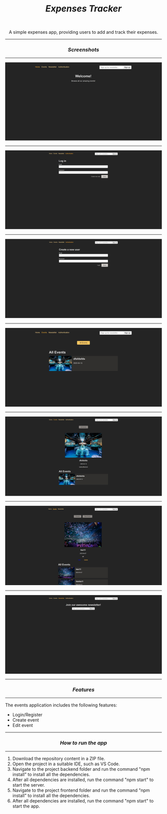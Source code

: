 <h1 align="center"><i>Expenses Tracker</i></h1>

<br>

<p align="center"> A simple expenses app, providing users to add and track their expenses.
</p>

<hr>

<h3 align="center"><i>Screenshots</i></h3>

<hr>

<p>
    <img src="./images/home.jpg"/>
    <hr>
    <img src="./images/authentication.jpg"/>
    <hr>
    <img src="./images/register.jpg"/>
    <hr>
    <img src="./images/events.jpg"/>
    <hr>
    <img src="./images/details.jpg"/>
    <hr>
    <img src="./images/details-loggedin.jpg"/>
    <hr>
    <img src="./images/newsletter.jpg"/>
<p>

<hr>

<h3 align="center"><i>Features</i></h3>

<hr>

<p>The events application includes the following features:</p>

<ul>
    <li>Login/Register</li>
    <li>Create event</li>
    <li>Edit event</li>
</ul>

<hr>

<h3 align="center"><i>How to run the app</i></h3>

<hr>

<ol>
    <li>Download the repository content in a ZIP file.</li>
    <li>Open the project in a suitable IDE, such as VS Code.</li>
    <li>Navigate to the project backend folder and run the command "npm install" to install all the dependencies.</li>
    <li>After all dependencies are installed, run the command "npm start" to start the server.</li>
    <li>Navigate to the project frontend folder and run the command "npm install" to install all the dependencies.</li>
    <li>After all dependencies are installed, run the command "npm start" to start the app.</li>
</ol>
